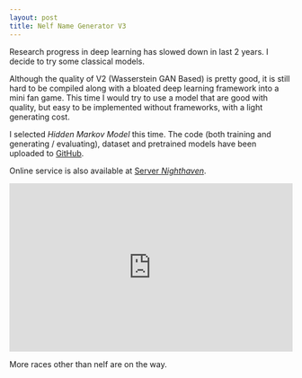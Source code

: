 ```yaml
---
layout: post
title: Nelf Name Generator V3
---
```


Research progress in deep learning has slowed down in last 2 years. I decide to try some classical models.

Although the quality of V2 (Wasserstein GAN Based) is pretty good, it is still hard to be compiled along
with a bloated deep learning framework into a mini fan game. This time I would try to use a model that are
good with quality, but easy to be implemented without frameworks, with a light generating cost.

I selected _Hidden Markov Model_ this time. The code (both training and generating / evaluating), dataset
and pretrained models have been uploaded to [GitHub](https://github.com/AeanSR/NameGen-v3).

Online service is also available at [Server _Nighthaven_](https://nighthaven.aean.net/namegen).

<script>document.domain = "aean.net";</script>
<script type="text/javascript">
                      function NameGenIFrameLoaded() {
                          var iFrameID = document.getElementById('NameGenIFrame');
                          if(iFrameID) {
                                iFrameID.height = "";
                                iFrameID.height = iFrameID.contentWindow.document.body.scrollHeight + "px";
                          }   
                      }
                    </script>
<iframe id="NameGenIFrame" src="https://nighthaven.aean.net/namegen" onload="NameGenIFrameLoaded()" scrolling="no" border="0" frameborder="no" framespacing="0" style="height: 300px; width: 100%;">
  <p>Your browser does not support iframes. Please visit [Server _Nighthaven_](https://nighthaven.aean.net/namegen) manually.</p>
</iframe>

More races other than nelf are on the way.
